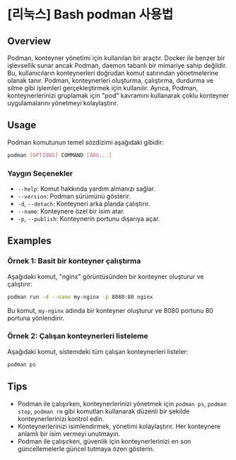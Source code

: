 # [리눅스] Bash podman 사용법

## Overview
Podman, konteyner yönetimi için kullanılan bir araçtır. Docker ile benzer bir işlevsellik sunar ancak Podman, daemon tabanlı bir mimariye sahip değildir. Bu, kullanıcıların konteynerleri doğrudan komut satırından yönetmelerine olanak tanır. Podman, konteynerleri oluşturma, çalıştırma, durdurma ve silme gibi işlemleri gerçekleştirmek için kullanılır. Ayrıca, Podman, konteynerlerinizi gruplamak için "pod" kavramını kullanarak çoklu konteyner uygulamalarını yönetmeyi kolaylaştırır.

## Usage
Podman komutunun temel sözdizimi aşağıdaki gibidir:

```bash
podman [OPTIONS] COMMAND [ARG...]
```

### Yaygın Seçenekler
- `--help`: Komut hakkında yardım almanızı sağlar.
- `--version`: Podman sürümünü gösterir.
- `-d`, `--detach`: Konteyneri arka planda çalıştırır.
- `--name`: Konteynere özel bir isim atar.
- `-p`, `--publish`: Konteynerin portunu dışarıya açar.

## Examples
### Örnek 1: Basit bir konteyner çalıştırma
Aşağıdaki komut, "nginx" görüntüsünden bir konteyner oluşturur ve çalıştırır:

```bash
podman run -d --name my-nginx -p 8080:80 nginx
```
Bu komut, `my-nginx` adında bir konteyner oluşturur ve 8080 portunu 80 portuna yönlendirir.

### Örnek 2: Çalışan konteynerleri listeleme
Aşağıdaki komut, sistemdeki tüm çalışan konteynerleri listeler:

```bash
podman ps
```

## Tips
- Podman ile çalışırken, konteynerlerinizi yönetmek için `podman ps`, `podman stop`, `podman rm` gibi komutları kullanarak düzenli bir şekilde konteynerlerinizi kontrol edin.
- Konteynerlerinizi isimlendirmek, yönetimi kolaylaştırır. Her konteynere anlamlı bir isim vermeyi unutmayın.
- Podman ile çalışırken, güvenlik için konteynerlerinizi en son güncellemelerle güncel tutmaya özen gösterin.